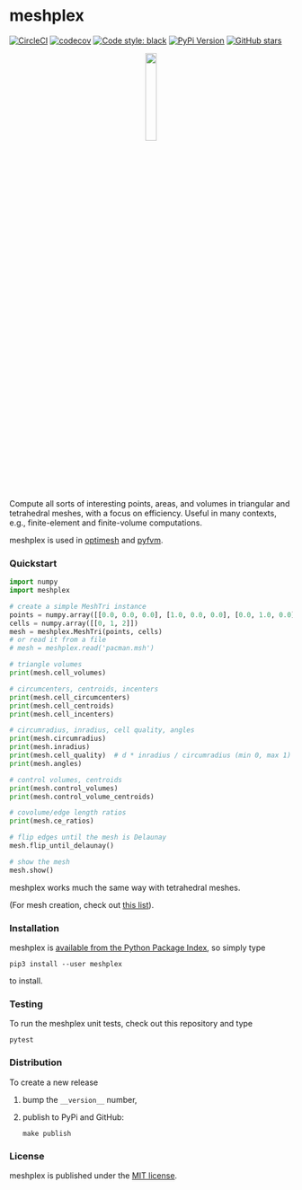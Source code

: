 # meshplex

[![CircleCI](https://img.shields.io/circleci/project/github/nschloe/meshplex/master.svg)](https://circleci.com/gh/nschloe/meshplex/tree/master)
[![codecov](https://img.shields.io/codecov/c/github/nschloe/meshplex.svg)](https://codecov.io/gh/nschloe/meshplex)
[![Code style: black](https://img.shields.io/badge/code%20style-black-000000.svg)](https://github.com/ambv/black)
[![PyPi Version](https://img.shields.io/pypi/v/meshplex.svg)](https://pypi.org/project/meshplex)
[![GitHub stars](https://img.shields.io/github/stars/nschloe/meshplex.svg?logo=github&label=Stars&logoColor=white)](https://github.com/nschloe/meshplex)

<p align="center">
  <img src="https://nschloe.github.io/meshplex/meshplex-logo.svg" width="20%">
</p>

Compute all sorts of interesting points, areas, and volumes in triangular and
tetrahedral meshes, with a focus on efficiency. Useful in many contexts, e.g.,
finite-element and finite-volume computations.

meshplex is used in [optimesh](https://github.com/nschloe/optimesh) and
[pyfvm](https://github.com/nschloe/pyfvm).

### Quickstart

```python
import numpy
import meshplex

# create a simple MeshTri instance
points = numpy.array([[0.0, 0.0, 0.0], [1.0, 0.0, 0.0], [0.0, 1.0, 0.0]])
cells = numpy.array([[0, 1, 2]])
mesh = meshplex.MeshTri(points, cells)
# or read it from a file
# mesh = meshplex.read('pacman.msh')

# triangle volumes
print(mesh.cell_volumes)

# circumcenters, centroids, incenters
print(mesh.cell_circumcenters)
print(mesh.cell_centroids)
print(mesh.cell_incenters)

# circumradius, inradius, cell quality, angles
print(mesh.circumradius)
print(mesh.inradius)
print(mesh.cell_quality)  # d * inradius / circumradius (min 0, max 1)
print(mesh.angles)

# control volumes, centroids
print(mesh.control_volumes)
print(mesh.control_volume_centroids)

# covolume/edge length ratios
print(mesh.ce_ratios)

# flip edges until the mesh is Delaunay
mesh.flip_until_delaunay()

# show the mesh
mesh.show()
```

meshplex works much the same way with tetrahedral meshes.

(For mesh creation, check out
[this list](https://github.com/nschloe/awesome-scientific-computing#meshing)).

### Installation

meshplex is [available from the Python Package
Index](https://pypi.org/project/meshplex/), so simply type
```
pip3 install --user meshplex
```
to install.

### Testing

To run the meshplex unit tests, check out this repository and type
```
pytest
```

### Distribution

To create a new release

1. bump the `__version__` number,

2. publish to PyPi and GitHub:
    ```
    make publish
    ```

### License

meshplex is published under the [MIT license](https://en.wikipedia.org/wiki/MIT_License).
